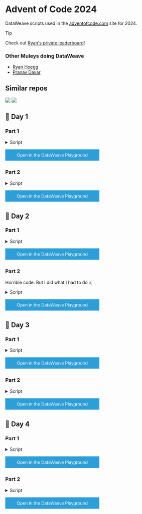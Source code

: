 # Advent of Code 2024

DataWeave scripts used in the [adventofcode.com](https://adventofcode.com/) site for 2024.

> [!TIP]
> Check out [Ryan's private leaderboard](https://adventofcode.com/2024/leaderboard/private/view/1739830)!

### Other Muleys doing DataWeave

- [Ryan Hoegg](https://github.com/rhoegg/adventofcode2024)
- [Pranav Davar](https://github.com/pranav-davar/advent-of-code-2024-dw)

## Similar repos

[![](https://github-readme-stats.vercel.app/api/pin/?username=alexandramartinez&repo=adventofcode-2023&theme=neon)](https://github.com/alexandramartinez/adventofcode-2023)
[![](https://github-readme-stats.vercel.app/api/pin/?username=alexandramartinez&repo=adventofcode-2022&theme=neon)](https://github.com/alexandramartinez/adventofcode-2022)

## 🔹 Day 1

### Part 1

<details>
  <summary>Script</summary>

```dataweave
%dw 2.0
input payload application/csv separator=" ", header=false
output application/json
var a = payload.column_0 orderBy $
var b = payload.column_3 orderBy $
---
(0 to sizeOf(a)-1) map (abs(a[$] - b[$])) then sum($)
```
</details>

<a href="https://dataweave.mulesoft.com/learn/playground?projectMethod=GHRepo&repo=alexandramartinez%2Fadventofcode-2024&path=scripts%2Fday1%2Fpart1"><img width="300" src="/images/dwplayground-button.png"><a>

### Part 2

<details>
  <summary>Script</summary>

```dataweave
import countBy from dw::core::Arrays
var p = read(payload, "application/csv", {header:false,separator:" "})
var a = p.column_0
var b = p.column_3
---
a map ((item) -> 
    (b countBy ($==item)) * item
) then sum($)
```
</details>

<a href="https://dataweave.mulesoft.com/learn/playground?projectMethod=GHRepo&repo=alexandramartinez%2Fadventofcode-2024&path=scripts%2Fday1%2Fpart2"><img width="300" src="/images/dwplayground-button.png"><a>

## 🔹 Day 2

### Part 1

<details>
  <summary>Script</summary>

```dataweave
import every, countBy from dw::core::Arrays
var decreasing = "decreasing"
var increasing = "increasing"
---
((payload splitBy "\n") map (
    (($ splitBy " ") reduce ((number, a=[]) -> 
        if (isEmpty(a)) a+{
            prevNum: number,
            operation: null,
            isSafe: true
        } else (a[-1].operation match {
            case null -> a+{
                prevNum: number,
                operation: if (a[-1].prevNum-number > 0) decreasing else increasing,
                isSafe: [1, 2, 3] contains abs(a[-1].prevNum - number) 
            }
            case "$(decreasing)" -> a+{
                prevNum: number,
                operation: a[-1].operation,
                isSafe: [1, 2, 3] contains (a[-1].prevNum - number)
            }
            else -> a+{
                prevNum: number,
                operation: a[-1].operation,
                isSafe: [1, 2, 3] contains (number - a[-1].prevNum)
            }
        })
    )).isSafe every $
)) countBy $
```
</details>

<a href="https://dataweave.mulesoft.com/learn/playground?projectMethod=GHRepo&repo=alexandramartinez%2Fadventofcode-2024&path=scripts%2Fday2%2Fpart1"><img width="300" src="/images/dwplayground-button.png"><a>

### Part 2

Horrible code. But I did what I had to do :(

<details>
  <summary>Script</summary>

```dataweave
import every, countBy from dw::core::Arrays
var decreasing = "decreasing"
var increasing = "increasing"
var newp = ((payload splitBy "\n") map (
    (($ splitBy " ") reduce ((number, a=[]) -> 
        if (isEmpty(a)) a+{
            prevNum: number,
            operation: null,
            isSafe: true
        } else (a[-1].operation match {
            case null -> a+{
                prevNum: number,
                operation: if (a[-1].prevNum-number > 0) decreasing else increasing,
                isSafe: [1, 2, 3] contains abs(a[-1].prevNum - number) 
            }
            case "$(decreasing)" -> a+{
                prevNum: number,
                operation: a[-1].operation,
                isSafe: [1, 2, 3] contains (a[-1].prevNum - number)
            }
            else -> a+{
                prevNum: number,
                operation: a[-1].operation,
                isSafe: [1, 2, 3] contains (number - a[-1].prevNum)
            }
        })
    ))
))
var safeOnes = newp filter ((item) -> item.isSafe every $)
var unsafeOnes = newp -- safeOnes
fun getScenarios(data) = data map ($ reduce ((number, a=[]) ->
    if (isEmpty(a)) a+{
        prevNum: number,
        operation: null,
        isSafe: true
    } else (a[-1].operation match {
        case null -> a+{
            prevNum: number,
            operation: if (a[-1].prevNum-number > 0) decreasing else increasing,
            isSafe: [1, 2, 3] contains abs(a[-1].prevNum - number) 
        }
        case "$(decreasing)" -> a+{
            prevNum: number,
            operation: a[-1].operation,
            isSafe: [1, 2, 3] contains (a[-1].prevNum - number)
        }
        else -> a+{
            prevNum: number,
            operation: a[-1].operation,
            isSafe: [1, 2, 3] contains (number - a[-1].prevNum)
        }
    })
))
---
unsafeOnes map ((firstArray) -> 
    getScenarios(firstArray.prevNum map ((number, numIndex) -> 
        firstArray.prevNum filter ((item, index) -> index != numIndex)
    )) filter ((item) -> item.isSafe every $)
) filter (!isEmpty($)) 
then sizeOf($)+sizeOf(safeOnes)
```
</details>

<a href="https://dataweave.mulesoft.com/learn/playground?projectMethod=GHRepo&repo=alexandramartinez%2Fadventofcode-2024&path=scripts%2Fday2%2Fpart2"><img width="300" src="/images/dwplayground-button.png"><a>

## 🔹 Day 3

### Part 1

<details>
  <summary>Script</summary>

```dataweave
(flatten(payload scan /mul\(\d+,\d+\)/)) map do {
    var nums = flatten($ scan /\d+/)
    ---
    nums[0] * nums[1]
} then sum($)
```
</details>

<a href="https://dataweave.mulesoft.com/learn/playground?projectMethod=GHRepo&repo=alexandramartinez%2Fadventofcode-2024&path=scripts%2Fday3%2Fpart1"><img width="300" src="/images/dwplayground-button.png"><a>

### Part 2

<details>
  <summary>Script</summary>

```dataweave
(payload scan /(mul|don't|do)\(\d*,?\d*\)/) reduce ((op, a={r:0,"do":true}) -> 
    op[0][0 to 2] match {
        case "mul" -> do {
            var nums = flatten(op[0] scan /\d+/)
            var newR = a.r + ((nums[0] default 0) * (nums[1] default 0))
            ---
            {
                r: if (a."do") newR else a.r,
                "do": a."do"
            }
        }
        case "don" -> { r: a.r, "do": false }
        else -> { r: a.r, "do": true }
    }
) then $.r
```
</details>

<a href="https://dataweave.mulesoft.com/learn/playground?projectMethod=GHRepo&repo=alexandramartinez%2Fadventofcode-2024&path=scripts%2Fday3%2Fpart2"><img width="300" src="/images/dwplayground-button.png"><a>

## 🔹 Day 4

### Part 1

<details>
  <summary>Script</summary>

```dataweave
var lines = payload splitBy "\n"
var XMAS = "XMAS"
fun getLetter(x:Number,y:Number) = if ((x<0) or (y<0)) "" else (lines[x][y] default "")
fun getStr(str:String,x:Number,y:Number) = if ((x<0) or (y<0)) "" else (str[x to y])
---
flatten
(lines map ((lineStr, lineidx) -> 
    (lineStr splitBy "") map ((letter, letteridx) ->
        if (letter=="X") (
            // right
            (if (XMAS == getStr(lineStr,letteridx,letteridx+3)) 1 else 0)
            // left
            + (if (XMAS == getStr(lineStr,letteridx,letteridx-3)) 1 else 0)
            // down
            + (if (XMAS == (letter ++ getLetter(lineidx+1,letteridx) ++ getLetter(lineidx+2,letteridx) ++ getLetter(lineidx+3,letteridx))) 1 else 0)
            // // up
            + (if (XMAS == (letter ++ getLetter(lineidx-1,letteridx) ++ getLetter(lineidx-2,letteridx) ++ getLetter(lineidx-3,letteridx))) 1 else 0)
            // down-right
            + (if (XMAS == (letter ++ getLetter(lineidx+1,letteridx+1) ++ getLetter(lineidx+2,letteridx+2) ++ getLetter(lineidx+3,letteridx+3))) 1 else 0)
            // down-left
            + (if (XMAS == (letter ++ getLetter(lineidx+1,letteridx-1) ++ getLetter(lineidx+2,letteridx-2) ++ getLetter(lineidx+3,letteridx-3))) 1 else 0)
            // up-right
            + (if (XMAS == (letter ++ getLetter(lineidx-1,letteridx+1) ++ getLetter(lineidx-2,letteridx+2) ++ getLetter(lineidx-3,letteridx+3))) 1 else 0)
            // up-left
            + (if (XMAS == (letter ++ getLetter(lineidx-1,letteridx-1) ++ getLetter(lineidx-2,letteridx-2) ++ getLetter(lineidx-3,letteridx-3))) 1 else 0)
        )
        else 0
    )
)) then sum($)
```
</details>

<a href="https://dataweave.mulesoft.com/learn/playground?projectMethod=GHRepo&repo=alexandramartinez%2Fadventofcode-2024&path=scripts%2Fday4%2Fpart1"><img width="300" src="/images/dwplayground-button.png"><a>

### Part 2

<details>
  <summary>Script</summary>

```dataweave
var lines = payload splitBy "\n"
fun getLetter(x:Number,y:Number) = if ((x<0) or (y<0)) "" else (lines[x][y] default "")
var xmas = ["MAS", "SAM"]
---
flatten
(lines map ((lineStr, lineidx) -> 
    (lineStr splitBy "") map ((letter, letteridx) ->
        if (letter=="A") do {
            var topleft = getLetter(lineidx-1, letteridx-1)
            var topright = getLetter(lineidx-1, letteridx+1)
            var bottomleft = getLetter(lineidx+1, letteridx-1)
            var bottomright = getLetter(lineidx+1, letteridx+1)
            var cross1 = topleft ++ letter ++ bottomright
            var cross2 = topright ++ letter ++ bottomleft
            ---
            if ( (xmas contains cross1) and (xmas contains cross2) ) 1 else 0
        }
        else 0
    )
)) then sum($)
```
</details>

<a href="https://dataweave.mulesoft.com/learn/playground?projectMethod=GHRepo&repo=alexandramartinez%2Fadventofcode-2024&path=scripts%2Fday4%2Fpart2"><img width="300" src="/images/dwplayground-button.png"><a>